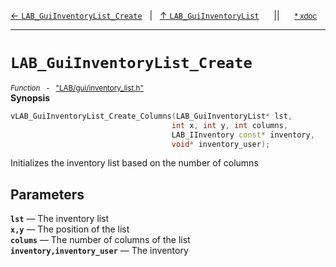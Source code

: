 [&#8592; `LAB_GuiInventoryList_Create`](LAB--gui--lab_guiinventorylist--lab_guiinventorylist_create.md)&nbsp;&nbsp;&nbsp;|&nbsp;&nbsp;&nbsp;[&#8593; `LAB_GuiInventoryList`](LAB--gui--lab_guiinventorylist.md)&nbsp;&nbsp;&nbsp;&nbsp;&nbsp;&nbsp;||&nbsp;&nbsp;&nbsp;&nbsp;&nbsp;&nbsp;<small>[\* xdoc](../xdoc/LAB/gui.xmd#L168)</small>
***

# `LAB_GuiInventoryList_Create`
<small>*Function* &nbsp; - &nbsp; ["LAB/gui/inventory_list.h"](../include/LAB/gui/inventory_list.h)</small>  
**Synopsis**

```cpp
vLAB_GuiInventoryList_Create_Columns(LAB_GuiInventoryList* lst,
                                    int x, int y, int columns,
                                    LAB_IInventory const* inventory,
                                    void* inventory_user);

```


Initializes the inventory list based on the number of columns

## Parameters
**`lst`** &#8213; The inventory list  
**`x,y`** &#8213; The position of the list  
**`colums`** &#8213; The number of columns of the list  
**`inventory,inventory_user`** &#8213; The inventory  
